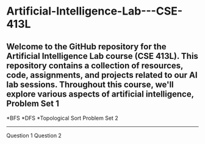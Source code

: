 # Artificial-Intelligence-Lab---CSE-413L
Welcome to the GitHub repository for the Artificial Intelligence Lab course (CSE 413L). This repository contains a collection of resources, code, assignments, and projects related to our AI lab sessions. Throughout this course, we'll explore various aspects of artificial intelligence, 
Problem Set 1
-------------
*BFS
*DFS
*Topological Sort
Problem Set 2
************
Question 1
Question 2
